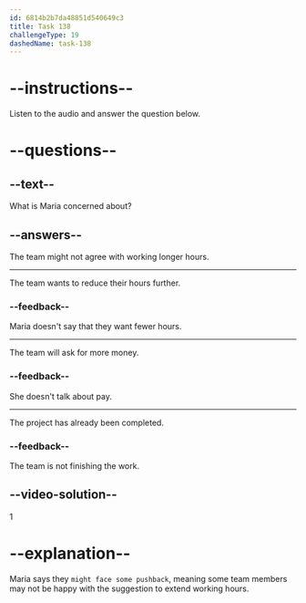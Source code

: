 ```yaml
---
id: 6814b2b7da48851d540649c3
title: Task 138
challengeType: 19
dashedName: task-138
---
```


<!-- (Audio) Maria: We might face some pushback there. -->

# --instructions--

Listen to the audio and answer the question below.

# --questions--

## --text--

What is Maria concerned about?

## --answers--

The team might not agree with working longer hours.

---

The team wants to reduce their hours further.

### --feedback--

Maria doesn't say that they want fewer hours.

---

The team will ask for more money.

### --feedback--

She doesn't talk about pay.

---

The project has already been completed.

### --feedback--

The team is not finishing the work.

## --video-solution--

1

# --explanation--

Maria says they `might face some pushback`, meaning some team members may not be happy with the suggestion to extend working hours.
